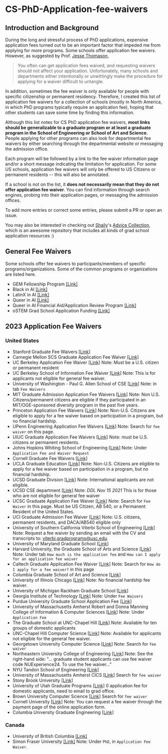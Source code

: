 # CS-PhD-Application-fee-waivers

## Introduction and Background
During the long and stressful process of PhD applications, expensive application fees turned out to be an important factor that impeded me from applying for more programs. Some schools offer application fee waivers. However, as suggested by Prof. [Jesse Thomason](https://jessethomason.com/faq),
> You often can get application fees waived, and requesting waivers should not affect your application. Unfortunately, many schools and departments either intentionally or unwittingly make the procedure for applying for a waiver difficult to untangle.

In addition, sometimes the fee waiver is only available for people with specific citizenship or permanent residency. Therefore, I created this list of application fee waivers for a collection of schools (mostly in North America, in which PhD programs typically require an application fee), hoping that other students can save some time by finding this information.

Although this list notes for CS PhD application fee waivers, **most links should be generalizable to a graduate program or at least a graduate program in the School of Engineering or School of Art and Science.** People applying for other programs can also look for departmental fee waivers by either searching through the departmental website or messaging the admission office.

Each program will be followed by a link to the fee waiver information page and/or a short message indicating the limitation for application. For some US schools, application fee waivers will only be offered to US Citizens or permanent residents -- this will also be annotated.

If a school is not on the list, it **does not necessarily mean that they do not offer application fee waiver**. You can find information through search engines, probing into their application pages, or messaging the admission offices.

To add more entries or correct some entries, please submit a PR or open an issue.

You may also be interested in checking out [Shaily](https://twitter.com/shaily99)'s [Advice Collection](https://github.com/shaily99/advice), which is an awesome repository that includes all kinds of grad school application resources :)

## General Fee Waivers
Some schools offer fee waivers to participants/members of specific programs/organizations. Some of the common programs or organizations are listed here.

- GEM Fellowship Program [[Link]](https://gemfellowship.org/gem-fellowship-program/)
- Black in AI [[Link]](https://blackinai.github.io/)
- LatinX in AI [[Link]](https://www.latinxinai.org/)
- Queer in AI [[Link]](https://sites.google.com/view/queer-in-ai/home)
- Queer in AI Financial Aid/Application Review Program [[Link]](https://sites.google.com/view/queer-in-ai/graduate-school-application-programs)
- oSTEM Grad School Application Funding [[Link]](https://www.ostem.org/page/grad-app-funding)

## 2023 Application Fee Waivers
### United States
- Stanford Graduate Fee Waivers [[Link]](https://graddiversity.stanford.edu/graduate-fee-waivers)
- Carnegie Mellon SCS Graduate Application Fee Waiver [[Link]](https://www.cs.cmu.edu/academics/fee-waiver)
- UC Berkeley Application Fee Waiver [[Link]](https://grad.berkeley.edu/admissions/steps-to-apply/apply/fee-waiver/) Note: Must be a U.S. citizen or permanent resident
- UC Berkeley School of Information Fee Waiver [[Link]](https://www.ischool.berkeley.edu/programs/mims/admissions/feewaivers) Note: This is for applicants not eligible for general fee waiver.
- University of Washington - Paul G. Allen School of CSE [[Link]](https://www.cs.washington.edu/academics/phd/admissions) Note: in tab `Fee Waivers`
- MIT Graduate Admission Application Fee Waivers [[Link]](http://gradadmissions.mit.edu/about/diversity-initiatives/fee-waiver) Note: Non U.S. Citizens/permanent citizens are eligible if they participated in an MIT/OGE-sponsored diversity program in the past five years.
- Princeton Application Fee Waivers [[Link]](https://gradschool.princeton.edu/admission/applying-princeton/deadlines-and-fees/application-fee-waivers) Note: Non-U.S. Citizens are eligible to apply for a fee waiver based on participation in a program, but no financial hardship.
- UPenn Engineering Application Fee Waivers [[Link]](https://gradadm.seas.upenn.edu/how-to-apply/#requirements) Note: Search for `fee waiver` on this page.
- UIUC Graduate Application Fee Waivers [[Link]](https://cs.illinois.edu/admissions/graduate/applications-process-requirements/application-fee-waivers) Note: must be U.S. citizens or permanent residents.
- Johns Hopkins Whiting School of Engineering [[Link]](https://engineering.jhu.edu/admissions/graduate-admissions/full-time-programs/how-to-apply/general-application-requirements/) Note: Under `Application Fee and Waiver Request`
- Cornell Graduate Fee Waivers [[Link]](https://gradschool.cornell.edu/admissions/apply/application-fees-2/)
- UCLA Graduate Education [[Link]](https://grad.ucla.edu/admissions/research-requirements/) Note: Non-U.S. Citizens are eligible to apply for a fee waiver based on participation in a program, but no financial hardship.
- UCSD Graduate Division [[Link]](https://grad.ucsd.edu/admissions/requirements/application-fee-and-fee-waiver/index.html) Note: International applicants are not eligible.
- UCSD CSE department [[Link]](https://docs.google.com/forms/d/e/1FAIpQLSekFbkST-lIVOMQm_hKHotCgOZXaaCYx3Tg4ePXPjX5p_9xag/viewform) Note: *DDL Nov 15 2021* This is for those who are not eligible for general fee waiver
- UCSC Graduate Application Fee Waiver [[Link]](https://www.gradadmissions.ucsc.edu/instructions) Note: Search for `Fee Waiver` in this page. Must be US Citizen, AB 540, or a Permanent Resident of the United States.
- UCI Graduate Admission Fee Waiver [[Link]](https://grad.uci.edu/admissions/applying-to-uci/fee-waivers.php) Note: U.S. citizens, permanent residents, and DACA/AB540 eligible only
- University of Southern California Viterbi School of Engineering [[Link]](https://jessethomason.com/faq) Note: Request a fee waiver by sending an email with the CV and transcripts to: viterbi.gradprograms@usc.edu.
- University of Maryland Graduate School [[Link]](https://gradschool.umd.edu/feewaiverinformation)
- Harvard University, the Graduate School of Arts and Science [[Link]](https://gsas.harvard.edu/admissions/frequently-asked-questions-master%E2%80%99s-and-phd-applicants) Note: Under tab `How much is the application fee` and `How can I apply for an application fee waiver`
- Caltech Graduate Application Fee Waiver [[Link]](https://www.gradoffice.caltech.edu/admissions/FAQ) Note: Search for `How do I apply for a fee waiver?` in this page
- Columbia Graduate School of Art and Science [[Link]](https://gsas.columbia.edu/degree-programs/admissions/application-fee-waivers)
- University of Illinois Chicago [[Link]](https://admissions.uic.edu/graduate-professional/application-process/application-fee-waivers) Note: No financial hardship fee waiver.
- University of Michigan Rackham Graduate School [[Link]](https://rackham.umich.edu/admissions/applying/application-fee-and-waivers/)
- Georgia Institute of Technology [[Link]](https://grad.gatech.edu/preparing-your-application) Note: Under `Fee Waivers`
- Purdue University Graduate School Application Fee [[Link]](https://www.purdue.edu/gradschool/admissions/how-to-apply/apply-fee.html)
- University of Massachusetts Amherst Robert and Donna Manning College of Information & Computer Sciences [[Link]](https://www.cics.umass.edu/admissions/application-instructions) Note: Under `Application Fee`
- The Graduate School at UNC-Chapel Hill [[Link]](https://gradschool.unc.edu/admissions/feewaiver.html) Note: Available for ten groups of domestic applicants
- UNC-Chapel Hill Computer Science [[Link]](https://cs.unc.edu/graduate/graduate-admissions/admissions-faq/#appWaiver) Note: Available for applicants not eligible for the general fee waiver.
- Georgetown University Computer Science [[Link]](https://cs.georgetown.edu/apply-for-fully-funded-phd-positions-in-computer-science-starting-in-fall-2022/) Note: Search for `fee waiver`
- Northeastern University College of Engineering [[Link]](https://coe.northeastern.edu/academics-experiential-learning/graduate-school-of-engineering/graduate-admissions/) Note: See the right-hand side: "... graduate student applicants can use fee waiver code NUExperience24. To use the fee waiver..."
- NYU Tandon School of Engineering [[Link]](https://engineering.nyu.edu/admissions/online-learning/how-apply/masters-degree-application-checklist/application-fee)
- University of Massachusetts Amherst CICS [[Link]](cics.umass.edu/admissions/application-instructions) Search for `fee waiver`
- Stony Brook University [[Link]](https://www.stonybrook.edu/sb/graduatebulletin/current/admissions/special/waiver.php)
- University of Utah Graduate Programs [[Link]](https://www.cs.utah.edu/graduate/admissions/) 0 application fee for domestic applicants, need to email to grad office.
- Brown University Computer Science [[Link]](https://cs.brown.edu/degrees/doctoral/applications/) Search for `fee waiver`
- Cornell University [[Link]](https://gradschool.cornell.edu/admissions/apply/application-fees/) Note: You can request a fee waiver through the payment page of the online application form.
- Columbia University Graduate Engineering [[Link]](https://apply.engineering.columbia.edu/register/feewaiverform/)

### Canada
- University of British Columbia [[Link]](https://www.grad.ubc.ca/prospective-students/application-admission/online-application-fee)
- Simon Fraser University [[Link]](http://www.sfu.ca/computing/prospective-students/graduate-students/admissions.html) Note: Under `PhD`, in `Application Fee Waiver`.
